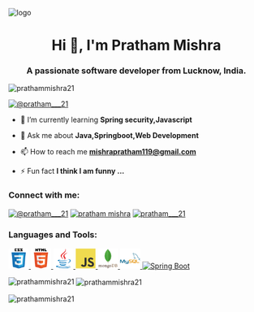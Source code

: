 ![logo](https://github.com/Prathammishra21/Prathammishra21/blob/main/P%20(1).png)
<h1 align="center">Hi 👋, I'm Pratham Mishra</h1>
<h3 align="center">A passionate software developer from Lucknow, India.</h3>

<p align="left"> <img src="https://komarev.com/ghpvc/?username=prathammishra21&label=Profile%20views&color=0e75b6&style=flat" alt="prathammishra21" /> </p>

<p align="left"> <a href="https://twitter.com/@pratham___21" target="blank"><img src="https://img.shields.io/twitter/follow/@pratham___21?logo=twitter&style=for-the-badge" alt="@pratham___21" /></a> </p>

- 🌱 I’m currently learning **Spring security,Javascript**

- 💬 Ask me about **Java,Springboot,Web Development**

- 📫 How to reach me **mishrapratham119@gmail.com**

- ⚡ Fun fact **I think I am funny ...**

<h3 align="left">Connect with me:</h3>
<p align="left">
<a href="https://twitter.com/@pratham___21" target="blank"><img align="center" src="https://raw.githubusercontent.com/rahuldkjain/github-profile-readme-generator/master/src/images/icons/Social/twitter.svg" alt="@pratham___21" height="30" width="40" /></a>
<a href="https://linkedin.com/in/pratham mishra" target="blank"><img align="center" src="https://raw.githubusercontent.com/rahuldkjain/github-profile-readme-generator/master/src/images/icons/Social/linked-in-alt.svg" alt="pratham mishra" height="30" width="40" /></a>
<a href="https://instagram.com/pratham___21" target="blank"><img align="center" src="https://raw.githubusercontent.com/rahuldkjain/github-profile-readme-generator/master/src/images/icons/Social/instagram.svg" alt="pratham___21" height="30" width="40" /></a>
</p>

<h3 align="left">Languages and Tools:</h3>
<p align="left"> <a href="https://www.w3schools.com/css/" target="_blank" rel="noreferrer"> <img src="https://raw.githubusercontent.com/devicons/devicon/master/icons/css3/css3-original-wordmark.svg" alt="css3" width="40" height="40"/> </a> <a href="https://www.w3.org/html/" target="_blank" rel="noreferrer"> <img src="https://raw.githubusercontent.com/devicons/devicon/master/icons/html5/html5-original-wordmark.svg" alt="html5" width="40" height="40"/> </a> <a href="https://www.java.com" target="_blank" rel="noreferrer"> <img src="https://raw.githubusercontent.com/devicons/devicon/master/icons/java/java-original.svg" alt="java" width="40" height="40"/> </a> <a href="https://developer.mozilla.org/en-US/docs/Web/JavaScript" target="_blank" rel="noreferrer"> <img src="https://raw.githubusercontent.com/devicons/devicon/master/icons/javascript/javascript-original.svg" alt="javascript" width="40" height="40"/> </a> <a href="https://www.mongodb.com/" target="_blank" rel="noreferrer"> <img src="https://raw.githubusercontent.com/devicons/devicon/master/icons/mongodb/mongodb-original-wordmark.svg" alt="mongodb" width="40" height="40"/> </a> <a href="https://www.mysql.com/" target="_blank" rel="noreferrer"> <img src="https://raw.githubusercontent.com/devicons/devicon/master/icons/mysql/mysql-original-wordmark.svg" alt="mysql" width="40" height="40"/> </a> </a><a href="https://spring.io/projects/spring-boot" target="_blank" rel="noreferrer">
  <img src="https://img.icons8.com/color/452/spring-logo.png" alt="Spring Boot" width="40" height="40"/>
</a>
 </p>

<p><img align="left" src="https://github-readme-stats.vercel.app/api/top-langs?username=prathammishra21&show_icons=true&locale=en&layout=compact" alt="prathammishra21" /></p>

<p>&nbsp;<img align="center" src="https://github-readme-stats.vercel.app/api?username=prathammishra21&show_icons=true&locale=en" alt="prathammishra21" /></p>

<p><img align="center" src="https://github-readme-streak-stats.herokuapp.com/?user=prathammishra21&" alt="prathammishra21" /></p>
